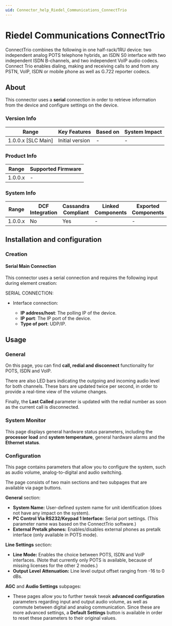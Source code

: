```yaml
---
uid: Connector_help_Riedel_Communications_ConnectTrio
---
```


# Riedel Communications ConnectTrio

ConnectTrio combines the following in one half-rack/1RU device: two independent analog POTS telephone hybrids, an ISDN S0 interface with two independent ISDN B-channels, and two independent VoIP audio codecs. Connect Trio enables dialing, making and receiving calls to and from any PSTN, VoIP, ISDN or mobile phone as well as G.722 reporter codecs.

## About

This connector uses a **serial** connection in order to retrieve information from the device and configure settings on the device.

### Version Info

| Range                | Key Features     | Based on     | System Impact     |
|----------------------|------------------|--------------|-------------------|
| 1.0.0.x [SLC Main]   | Initial version  | -            | -                 |

### Product Info

| Range     | Supported Firmware     |
|-----------|------------------------|
| 1.0.0.x   | -                      |

### System Info

| Range     | DCF Integration     | Cassandra Compliant     | Linked Components     | Exported Components     |
|-----------|---------------------|-------------------------|-----------------------|-------------------------|
| 1.0.0.x   | No                  | Yes                     | -                     | -                       |

## Installation and configuration

### Creation

#### Serial Main Connection

This connector uses a serial connection and requires the following input during element creation:

SERIAL CONNECTION:

- Interface connection:

  - **IP address/host**: The polling IP of the device.
  - **IP port**: The IP port of the device.
  - **Type of port**: UDP/IP.

## Usage

### General

On this page, you can find **call, redial and disconnect** functionality for POTS, ISDN and VoIP.

There are also LED bars indicating the outgoing and incoming audio level for both channels. These bars are updated twice per second, in order to provide a real-time view of the volume changes.

Finally, the **Last Called** parameter is updated with the redial number as soon as the current call is disconnected.

### System Monitor

This page displays general hardware status parameters, including the **processor load** and **system temperature**, general hardware alarms and the **Ethernet status**.

### Configuration

This page contains parameters that allow you to configure the system, such as audio volume, analog-to-digital and audio switching.

The page consists of two main sections and two subpages that are available via page buttons.

**General** section:

- **System Name:** User-defined system name for unit identification (does not have any impact on the system).
- **PC Control Via RS232/Keypad 1 Interface:** Serial port settings. (This parameter name was based on the ConnectTrio software.)
- **External Pretalk phones:** Enables/disables external phones as pretalk interface (only available in POTS mode).

**Line Settings** section:

- **Line Mode:** Enables the choice between POTS, ISDN and VoIP interfaces. (Note that currently only POTS is available, because of missing licenses for the other 2 modes.)
- **Output Level** **Attenuation:** Line level output offset ranging from -16 to 0 dBs.

**AGC** and **Audio Settings** subpages:

- These pages allow you to further tweak tweak **advanced configuration** parameters regarding input and output audio volume, as well as commute between digital and analog communication.
  Since these are more advanced settings, a **Default Settings** button is available in order to reset these parameters to their original values.
